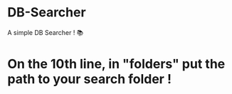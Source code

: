 # DB-Searcher
A simple DB Searcher ! 📚
# On the 10th line, in "folders" put the path to your search folder !
